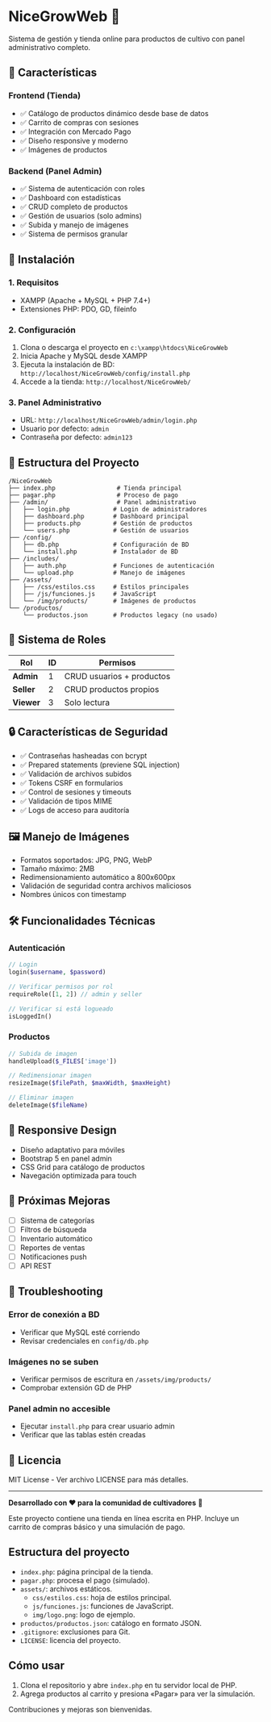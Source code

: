 # NiceGrowWeb 🌱

Sistema de gestión y tienda online para productos de cultivo con panel administrativo completo.

## 🚀 Características

### Frontend (Tienda)
- ✅ Catálogo de productos dinámico desde base de datos
- ✅ Carrito de compras con sesiones
- ✅ Integración con Mercado Pago
- ✅ Diseño responsive y moderno
- ✅ Imágenes de productos

### Backend (Panel Admin)
- ✅ Sistema de autenticación con roles
- ✅ Dashboard con estadísticas
- ✅ CRUD completo de productos
- ✅ Gestión de usuarios (solo admins)
- ✅ Subida y manejo de imágenes
- ✅ Sistema de permisos granular

## 🔧 Instalación

### 1. Requisitos
- XAMPP (Apache + MySQL + PHP 7.4+)
- Extensiones PHP: PDO, GD, fileinfo

### 2. Configuración
1. Clona o descarga el proyecto en `c:\xampp\htdocs\NiceGrowWeb`
2. Inicia Apache y MySQL desde XAMPP
3. Ejecuta la instalación de BD: `http://localhost/NiceGrowWeb/config/install.php`
4. Accede a la tienda: `http://localhost/NiceGrowWeb/`

### 3. Panel Administrativo
- URL: `http://localhost/NiceGrowWeb/admin/login.php`
- Usuario por defecto: `admin`
- Contraseña por defecto: `admin123`

## 📁 Estructura del Proyecto

```
/NiceGrowWeb
├── index.php                 # Tienda principal
├── pagar.php                 # Proceso de pago
├── /admin/                   # Panel administrativo
│   ├── login.php            # Login de administradores
│   ├── dashboard.php        # Dashboard principal
│   ├── products.php         # Gestión de productos
│   └── users.php            # Gestión de usuarios
├── /config/
│   ├── db.php               # Configuración de BD
│   └── install.php          # Instalador de BD
├── /includes/
│   ├── auth.php             # Funciones de autenticación
│   └── upload.php           # Manejo de imágenes
├── /assets/
│   ├── /css/estilos.css     # Estilos principales
│   ├── /js/funciones.js     # JavaScript
│   └── /img/products/       # Imágenes de productos
└── /productos/
    └── productos.json       # Productos legacy (no usado)
```

## 👥 Sistema de Roles

| Rol | ID | Permisos |
|-----|----|---------| 
| **Admin** | 1 | CRUD usuarios + productos |
| **Seller** | 2 | CRUD productos propios |
| **Viewer** | 3 | Solo lectura |

## 🔒 Características de Seguridad

- ✅ Contraseñas hasheadas con bcrypt
- ✅ Prepared statements (previene SQL injection)
- ✅ Validación de archivos subidos
- ✅ Tokens CSRF en formularios
- ✅ Control de sesiones y timeouts
- ✅ Validación de tipos MIME
- ✅ Logs de acceso para auditoría

## 🖼️ Manejo de Imágenes

- Formatos soportados: JPG, PNG, WebP
- Tamaño máximo: 2MB
- Redimensionamiento automático a 800x600px
- Validación de seguridad contra archivos maliciosos
- Nombres únicos con timestamp

## 🛠️ Funcionalidades Técnicas

### Autenticación
```php
// Login
login($username, $password)

// Verificar permisos por rol
requireRole([1, 2]) // admin y seller

// Verificar si está logueado
isLoggedIn()
```

### Productos
```php
// Subida de imagen
handleUpload($_FILES['image'])

// Redimensionar imagen
resizeImage($filePath, $maxWidth, $maxHeight)

// Eliminar imagen
deleteImage($fileName)
```

## 📱 Responsive Design

- Diseño adaptativo para móviles
- Bootstrap 5 en panel admin
- CSS Grid para catálogo de productos
- Navegación optimizada para touch

## 🔄 Próximas Mejoras

- [ ] Sistema de categorías
- [ ] Filtros de búsqueda
- [ ] Inventario automático
- [ ] Reportes de ventas
- [ ] Notificaciones push
- [ ] API REST

## 🐛 Troubleshooting

### Error de conexión a BD
- Verificar que MySQL esté corriendo
- Revisar credenciales en `config/db.php`

### Imágenes no se suben
- Verificar permisos de escritura en `/assets/img/products/`
- Comprobar extensión GD de PHP

### Panel admin no accesible
- Ejecutar `install.php` para crear usuario admin
- Verificar que las tablas estén creadas

## 📄 Licencia

MIT License - Ver archivo LICENSE para más detalles.

---

**Desarrollado con ❤️ para la comunidad de cultivadores** 🌱

Este proyecto contiene una tienda en línea escrita en PHP. Incluye un carrito de compras básico y una simulación de pago.

## Estructura del proyecto

- `index.php`: página principal de la tienda.
- `pagar.php`: procesa el pago (simulado).
- `assets/`: archivos estáticos.
  - `css/estilos.css`: hoja de estilos principal.
  - `js/funciones.js`: funciones de JavaScript.
  - `img/logo.png`: logo de ejemplo.
- `productos/productos.json`: catálogo en formato JSON.
- `.gitignore`: exclusiones para Git.
- `LICENSE`: licencia del proyecto.

## Cómo usar

1. Clona el repositorio y abre `index.php` en tu servidor local de PHP.
2. Agrega productos al carrito y presiona «Pagar» para ver la simulación.

Contribuciones y mejoras son bienvenidas.
